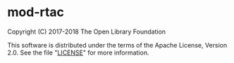 # mod-rtac

Copyright (C) 2017-2018 The Open Library Foundation

This software is distributed under the terms of the Apache License,
Version 2.0. See the file "[LICENSE](LICENSE)" for more information.